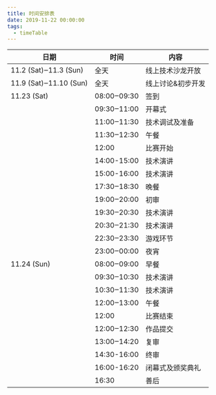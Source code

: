 ```yaml
---
title: 时间安排表
date: 2019-11-22 00:00:00
tags:
  - timeTable
---
```


| **日期**               | **时间**    | **内容**          |
| ---------------------- | ----------- | ----------------- |
| 11.2 (Sat)‒11.3 (Sun)  | 全天        | 线上技术沙龙开放  |
| 11.9 (Sat)‒11.10 (Sun) | 全天        | 线上讨论&初步开发 |
| 11.23 (Sat)            | 08:00‒09:30 | 签到              |
|                        | 09:30‒11:00 | 开幕式            |
|                        | 11:00‒11:30 | 技术调试及准备    |
|                        | 11:30‒12:30 | 午餐              |
|                        | 12:00       | 比赛开始          |
|                        | 14:00-15:00 | 技术演讲          |
|                        | 15:00-16:00 | 技术演讲          |
|                        | 17:30‒18:30 | 晚餐              |
|                        | 19:00‒20:00 | 初审              |
|                        | 19:30‒20:30 | 技术演讲          |
|                        | 20:30‒21:30 | 技术演讲          |
|                        | 22:30‒23:30 | 游戏环节          |
|                        | 23:00‒00:00 | 夜宵              |
| 11.24 (Sun)            | 08:00‒09:00 | 早餐              |
|                        | 09:30‒10:30 | 技术演讲          |
|                        | 10:30‒11:30 | 技术演讲          |
|                        | 12:00‒13:00 | 午餐              |
|                        | 12:00       | 比赛结束          |
|                        | 12:00‒12:30 | 作品提交          |
|                        | 13:00‒14:20 | 复审              |
|                        | 14:30-16:00 | 终审              |
|                        | 16:00-16:20 | 闭幕式及颁奖典礼  |
|                        | 16:30       | 善后              |